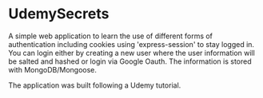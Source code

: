# UdemySecrets
A simple web application to learn the use of different forms of authentication including cookies using 'express-session' to stay logged in.
You can login either by creating a new user where the user information will be salted and hashed or login via Google Oauth. The information is stored with MongoDB/Mongoose.

The application was built following a Udemy tutorial.

